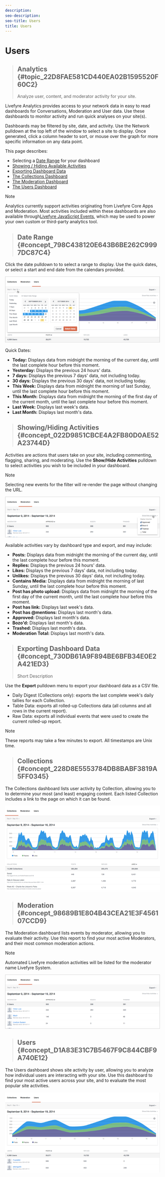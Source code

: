 ```yaml
---
description: 
seo-description: 
seo-title: Users
title: Users
---
```


# Users


>## Analytics {#topic_22D8FAE581CD440EA02B1595520F60C2}
>Analyze user, content, and moderator activity for your site.

Livefyre Analytics provides access to your network data in easy to read dashboards for Conversations, Moderation and User data. Use these dashboards to monitor activity and run quick analyses on your site(s).

Dashboards may be filtered by site, date, and activity. Use the Network pulldown at the top left of the window to select a site to display. Once generated, click a column header to sort, or mouse over the graph for more specific information on any data point.

This page describes:


* Selecting a [Date Range](https://answers.livefyre.com/livefyre-studio-version-1/studio/analytics/#DateRange) for your dashboard
* [Showing / Hiding Available Activities](https://answers.livefyre.com/livefyre-studio-version-1/studio/analytics/#ShowHideActivities)
* [Exporting Dashboard Data](https://answers.livefyre.com/livefyre-studio-version-1/studio/analytics/#ExportDashboardData)
* [The Collections Dashboard](https://answers.livefyre.com/livefyre-studio-version-1/studio/analytics/#CollectionsDashboard)
* [The Moderation Dashboard](https://answers.livefyre.com/livefyre-studio-version-1/studio/analytics/#ModerationDashboard)
* [The Users Dashboard](https://answers.livefyre.com/livefyre-studio-version-1/studio/analytics/#UsersDashboard)


>[!NOTE]
>
>Analytics currently support activities originating from Livefyre Core Apps and Moderation. Most activities included within these dashboards are also available through[Livefyre JavaScript Events](https://answers.livefyre.com/developers/reference/app-customizations/javascript-events/), which may be used to power your own custom or third-party analytics tool.


>## Date Range {#concept_798C438120E643B6BE262C9997DC87C4}

Click the date pulldown to to select a range to display. Use the quick dates, or select a start and end date from the calendars provided.

![](images/analytics-date-range.png)

Quick Dates:


* **Today:** Displays data from midnight the morning of the current day, until the last complete hour before this moment.
* **Yesterday:** Displays the previous 24 hours' data.
* **7 days:** Displays the previous 7 days' data, not including today.
* **30 days:** Displays the previous 30 days' data, not including today.
* **This Week:** Displays data from midnight the morning of last Sunday, until the last complete hour before this moment.
* **This Month:** Displays data from midnight the morning of the first day of the current month, until the last complete hour before this moment.
* **Last Week:** Displays last week's data.
* **Last Month:** Displays last month's data.


>## Showing/Hiding Activities {#concept_022D9851CBCE4A2FB80D0AE52A23744D}

Activities are actions that users take on your site, including commenting, flagging, sharing, and moderating. Use the **Show/Hide Activities** pulldown to select activities you wish to be included in your dashboard.


>[!NOTE]
>
>Selecting new events for the filter will re-render the page without changing the URL.

![](images/analytics-show-hide-activities.png)

Available activities vary by dashboard type and export, and may include:


* **Posts:** Displays data from midnight the morning of the current day, until the last complete hour before this moment.
* **Replies:** Displays the previous 24 hours' data.
* **Likes:** Displays the previous 7 days' data, not including today.
* **Unlikes:** Displays the previous 30 days' data, not including today.
* **Contains Media:** Displays data from midnight the morning of last Sunday, until the last complete hour before this moment.
* **Post has photo upload:** Displays data from midnight the morning of the first day of the current month, until the last complete hour before this moment.
* **Post has link:** Displays last week's data.
* **Post has @mentions:** Displays last month's data.
* **Approved:** Displays last month's data.
* **Bozo'd:** Displays last month's data.
* **Trashed:** Displays last month's data.
* **Moderation Total:** Displays last month's data.


>## Exporting Dashboard Data {#concept_730DB61A9F894BE6BFB34E0E2A421ED3}
>Short Description

Use the **Export** pulldown menu to export your dashboard data as a CSV file.


* Daily Digest (Collections only): exports the last complete week's daily tallies for each Collection.
* Table Data: exports all rolled-up Collections data (all columns and all rows in the current report).
* Raw Data: exports all individual events that were used to create the current rolled-up report.


>[!NOTE]
>
>These reports may take a few minutes to export. All timestamps are Unix time.


>## Collections {#concept_228D8E5553784DB8BABF3819A5FF0345}

The Collections dashboard lists user activity by Collection, allowing you to to determine your most (and least) engaging content. Each listed Collection includes a link to the page on which it can be found.

![](images/analytics-collections.png)


>## Moderation {#concept_98689B1E804B43CEA21E3F456107CCD9}

The Moderation dashboard lists events by moderator, allowing you to evaluate their activity. Use this report to find your most active Moderators, and their most common moderation actions.


>[!NOTE]
>
>Automated Livefyre moderation activities will be listed for the moderator name Livefyre System.

![](images/analytics-moderation.png)


>## Users {#concept_D1A83E31C7B5467F9C844CBF9A740E12}

The Users dashboard shows site activity by user, allowing you to analyze how individual users are interacting with your site. Use this dashboard to find your most active users across your site, and to evaluate the most popular site activities.

![](images/analytics-users.png)

